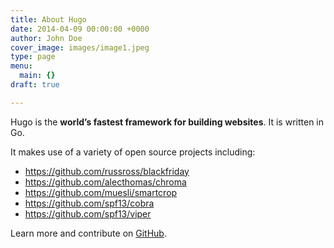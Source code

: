 ```yaml
---
title: About Hugo
date: 2014-04-09 00:00:00 +0000
author: John Doe
cover_image: images/image1.jpeg
type: page
menu:
  main: {}
draft: true

---
```

Hugo is the **world’s fastest framework for building websites**. It is written in Go.

It makes use of a variety of open source projects including:

* https://github.com/russross/blackfriday
* https://github.com/alecthomas/chroma
* https://github.com/muesli/smartcrop
* https://github.com/spf13/cobra
* https://github.com/spf13/viper

Learn more and contribute on [GitHub](https://github.com/gohugoio).

